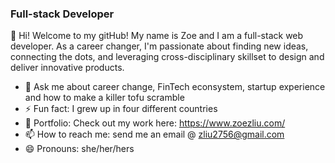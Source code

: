 

### **Full-stack Developer**

👋 Hi! Welcome to my gitHub! My name is Zoe and I am a full-stack web developer. As a career changer, I'm passionate about finding new ideas, connecting the dots, and leveraging cross-disciplinary skillset to design and deliver innovative products.

- 💬 Ask me about career change, FinTech econsystem, startup experience and how to make a killer tofu scramble
- ⚡ Fun fact: I grew up in four different countries
- :evergreen_tree: Portfolio: Check out my work here: https://www.zoezliu.com/
- 📫 How to reach me: send me an email @ zliu2756@gmail.com
- 😄 Pronouns: she/her/hers
